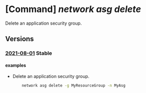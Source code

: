 # [Command] _network asg delete_

Delete an application security group.

## Versions

### [2021-08-01](/Resources/mgmt-plane/L3N1YnNjcmlwdGlvbnMve30vcmVzb3VyY2Vncm91cHMve30vcHJvdmlkZXJzL21pY3Jvc29mdC5uZXR3b3JrL2FwcGxpY2F0aW9uc2VjdXJpdHlncm91cHMve30=/2021-08-01.xml) **Stable**

<!-- mgmt-plane /subscriptions/{}/resourcegroups/{}/providers/microsoft.network/applicationsecuritygroups/{} 2021-08-01 -->

#### examples

- Delete an application security group.
    ```bash
        network asg delete -g MyResourceGroup -n MyAsg
    ```
